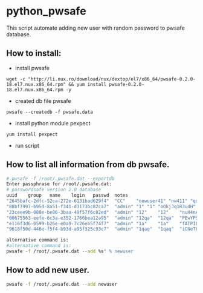 # python_pwsafe

This script automate adding new user with random password to pwsafe database.

## How to install:

 * install pwsafe
 
 ```
 wget -c "http://li.nux.ro/download/nux/dextop/el7/x86_64/pwsafe-0.2.0-18.el7.nux.x86_64.rpm" && yum install pwsafe-0.2.0-18.el7.nux.x86_64.rpm -y
 ```

 * created db file pwsafe

 ```
 pwsafe --createdb -f pwsafe.data
 ```

* install python module pexpect

```
yum install pexpect
```

* run script

## How to list all information from db pwsafe.

```bash
# pwsafe -f /root/.pwsafe.dat --exportdb
Enter passphrase for /root/.pwsafe.dat: 
# passwordsafe version 2.0 database
uuid	group	name	login	passwd	notes
"2645bafc-2dfc-52ca-272e-6131bad629f4"	"CC"	"newuser41"	"nw411"	"qq"	"q"
"88bf7997-b95d-8a51-f341-d3173bc82ca7"	"admin"	"1"	"1"	"oOkjJq1R3udH"	"admin user"
"23ceee9b-088e-be86-3baa-49f57f6c82ed"	"admin"	"12"	"12"	"nuH4nAe13hky"	"admin user"
"00675563-eefe-6c3a-e352-1766bea12a95"	"admin"	"12qa"	"12qa"	"PEwYPSZGf1Ny"	"admin user"
"e116f3d6-0599-b26e-e0a9-7c26eb5f74f7"	"admin"	"1a"	"1a"	"fATPILS0umTD"	"admin user"
"9618f50d-446e-f5f4-b93d-a95f325c93c7"	"admin"	"1qaq"	"1qaq"	"iCNeTLD1WceR"	"admin user"
```
```bash
alternative command is:
#alternative command is:
pwsafe -f /root/.pwsafe.dat --add %s" % newuser
```

## How to add new user.
```bash
pwsafe -f /root/.pwsafe.dat --add newuser
```



